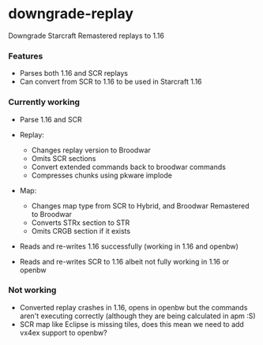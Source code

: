# downgrade-replay

Downgrade Starcraft Remastered replays to 1.16

### Features
- Parses both 1.16 and SCR replays
- Can convert from SCR to 1.16 to be used in Starcraft 1.16

### Currently working
- Parse 1.16 and SCR
- Replay: 
  - Changes replay version to Broodwar
  - Omits SCR sections
  - Convert extended commands back to broodwar commands
  - Compresses chunks using pkware implode
  
- Map:
  - Changes map type from SCR to Hybrid, and Broodwar Remastered to Broodwar
  - Converts STRx section to STR
  - Omits CRGB section if it exists

- Reads and re-writes 1.16 successfully (working in 1.16 and openbw)
- Reads and re-writes SCR to 1.16 albeit not fully working in 1.16 or openbw

### Not working
- Converted replay crashes in 1.16, opens in openbw but the commands aren't executing correctly (although they are being calculated in apm :S)
- SCR map like Eclipse is missing tiles, does this mean we need to add vx4ex support to openbw?
